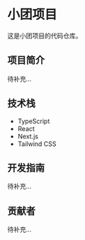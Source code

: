 # 小团项目

这是小团项目的代码仓库。

## 项目简介

待补充...

## 技术栈

- TypeScript
- React
- Next.js
- Tailwind CSS

## 开发指南

待补充...

## 贡献者

待补充... 